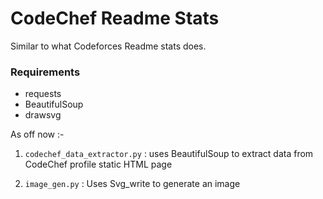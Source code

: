 # CodeChef Readme Stats

Similar to what Codeforces Readme stats does. 

### Requirements
- requests
- BeautifulSoup
- drawsvg

As off now :-

1. `codechef_data_extractor.py` : uses BeautifulSoup to extract data from CodeChef profile static HTML page

2. `image_gen.py` : Uses Svg_write to generate an image

